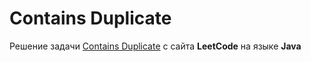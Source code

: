 # Contains Duplicate
Решение задачи [Contains Duplicate](https://leetcode.com/problems/contains-duplicate/) с сайта **LeetCode** на языке **Java**